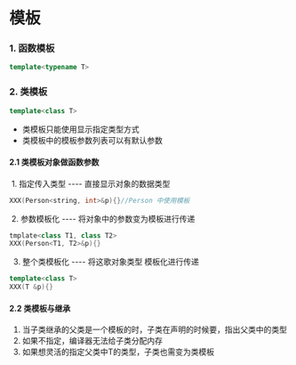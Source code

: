 # 模板

### 1. 函数模板

```c++
template<typename T>
```



### 2. 类模板

```c++
template<class T>
```

- 类模板只能使用显示指定类型方式
- 类模板中的模板参数列表可以有默认参数



#### 2.1 类模板对象做函数参数

​	1. 指定传入类型	---- 直接显示对象的数据类型

```c++
XXX(Person<string, int>&p){}//Person 中使用模板
```

​	2. 参数模板化        ---- 将对象中的参数变为模板进行传递

```c++
tmplate<class T1, class T2>
XXX(Person<T1, T2>&p){}
```

3. 整个类模板化    ---- 将这歌对象类型 模板化进行传递

```c++
template<class T>
XXX(T &p){}
```



#### 2.2 类模板与继承

1. 当子类继承的父类是一个模板的时，子类在声明的时候要，指出父类中的类型
2. 如果不指定，编译器无法给子类分配内存
3. 如果想灵活的指定父类中T的类型，子类也需变为类模板